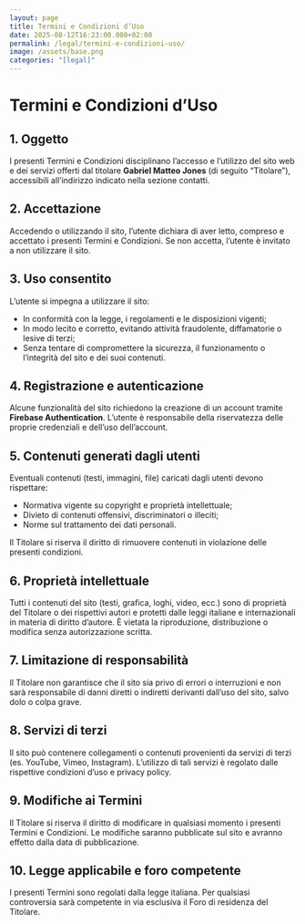 ```yaml
---
layout: page
title: Termini e Condizioni d’Uso
date: 2025-08-12T16:23:00.000+02:00
permalink: /legal/termini-e-condizioni-uso/
image: /assets/base.png
categories: "[legal]"
---
```

# **Termini e Condizioni d’Uso**

## 1. Oggetto

I presenti Termini e Condizioni disciplinano l’accesso e l’utilizzo del sito web e dei servizi offerti dal titolare **Gabriel Matteo Jones** (di seguito “Titolare”), accessibili all’indirizzo indicato nella sezione contatti.

## 2. Accettazione

Accedendo o utilizzando il sito, l’utente dichiara di aver letto, compreso e accettato i presenti Termini e Condizioni. Se non accetta, l’utente è invitato a non utilizzare il sito.

## 3. Uso consentito

L’utente si impegna a utilizzare il sito:

* In conformità con la legge, i regolamenti e le disposizioni vigenti;
* In modo lecito e corretto, evitando attività fraudolente, diffamatorie o lesive di terzi;
* Senza tentare di compromettere la sicurezza, il funzionamento o l’integrità del sito e dei suoi contenuti.

## 4. Registrazione e autenticazione

Alcune funzionalità del sito richiedono la creazione di un account tramite **Firebase Authentication**.
L’utente è responsabile della riservatezza delle proprie credenziali e dell’uso dell’account.

## 5. Contenuti generati dagli utenti

Eventuali contenuti (testi, immagini, file) caricati dagli utenti devono rispettare:

* Normativa vigente su copyright e proprietà intellettuale;
* Divieto di contenuti offensivi, discriminatori o illeciti;
* Norme sul trattamento dei dati personali.

Il Titolare si riserva il diritto di rimuovere contenuti in violazione delle presenti condizioni.

## 6. Proprietà intellettuale

Tutti i contenuti del sito (testi, grafica, loghi, video, ecc.) sono di proprietà del Titolare o dei rispettivi autori e protetti dalle leggi italiane e internazionali in materia di diritto d’autore.
È vietata la riproduzione, distribuzione o modifica senza autorizzazione scritta.

## 7. Limitazione di responsabilità

Il Titolare non garantisce che il sito sia privo di errori o interruzioni e non sarà responsabile di danni diretti o indiretti derivanti dall’uso del sito, salvo dolo o colpa grave.

## 8. Servizi di terzi

Il sito può contenere collegamenti o contenuti provenienti da servizi di terzi (es. YouTube, Vimeo, Instagram). L’utilizzo di tali servizi è regolato dalle rispettive condizioni d’uso e privacy policy.

## 9. Modifiche ai Termini

Il Titolare si riserva il diritto di modificare in qualsiasi momento i presenti Termini e Condizioni. Le modifiche saranno pubblicate sul sito e avranno effetto dalla data di pubblicazione.

## 10. Legge applicabile e foro competente

I presenti Termini sono regolati dalla legge italiana. Per qualsiasi controversia sarà competente in via esclusiva il Foro di residenza del Titolare.
